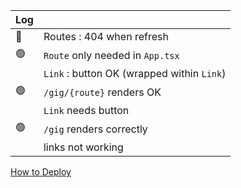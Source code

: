 Log            | &#8203;
-------------- | -----
:red_circle:   | Routes : 404 when refresh
:green_circle: | `Route` only needed in `App.tsx` 
&#8203;        | `Link` : button OK (wrapped within `Link`)
:green_circle: | `/gig/{route}` renders OK
&#8203;        | `Link` needs button
:green_circle: | `/gig` renders correctly
&#8203;        | links not working

[How to Deploy](https://blog.devgenius.io/how-to-deploy-your-vite-react-app-to-github-pages-with-and-without-react-router-b060d912b10e)

